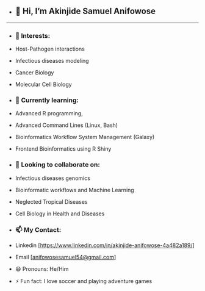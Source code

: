 - ## **👋 Hi, I’m Akinjide Samuel Anifowose**
---
- ### **👀 Interests:**
- Host-Pathogen interactions
- Infectious diseases modeling
- Cancer Biology
- Molecular Cell Biology


- ### **🌱 Currently learning:**
- Advanced R programming,
- Advanced Command Lines (Linux, Bash)
- Bioinformatics Workflow System Management (Galaxy)
- Frontend Bioinformatics using R Shiny

  
- ### **💞️ Looking to collaborate on:**
- Infectious diseases genomics
- Bioinformatic workflows and Machine Learning
- Neglected Tropical Diseases
- Cell Biology in Health and Diseases

  
- ### **📫 My Contact:**
- Linkedin [https://www.linkedin.com/in/akinjide-anifowose-4a482a189/]
- Email [anifowosesamuel54@gmail.com]

  
- 😄 Pronouns: He/Him
- ⚡ Fun fact: I love soccer and playing adventure games

<!---
Anifowak/Anifowak is a ✨ special ✨ repository because its `README.md` (this file) appears on your GitHub profile.
You can click the Preview link to take a look at your changes.
--->
